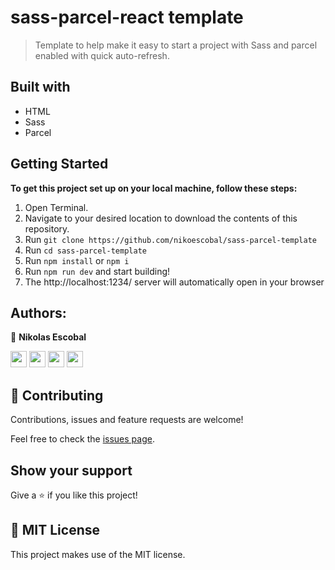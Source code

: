 # sass-parcel-react template
> Template to help make it easy to start a project with Sass and parcel enabled with quick auto-refresh.

## Built with
- HTML
- Sass
- Parcel

## Getting Started

**To get this project set up on your local machine, follow these steps:**

1. Open Terminal.
2. Navigate to your desired location to download the contents of this repository.
3. Run  `git clone https://github.com/nikoescobal/sass-parcel-template`
4. Run  `cd sass-parcel-template`
5. Run `npm install` or `npm i`
6. Run `npm run dev` and start building!
7. The http://localhost:1234/ server will automatically open in your browser

## Authors:
  
 👤 **Nikolas Escobal**

[<code><img height="26" src="https://cdn.iconscout.com/icon/free/png-256/github-153-675523.png"></code>](https://github.com/nikoescobal)
[<code><img height="26" src="https://upload.wikimedia.org/wikipedia/sco/thumb/9/9f/Twitter_bird_logo_2012.svg/1200px-Twitter_bird_logo_2012.svg.png"></code>](https://twitter.com/nikoescobal)
[<code><img height="26" src="https://upload.wikimedia.org/wikipedia/commons/thumb/c/c9/Linkedin.svg/1200px-Linkedin.svg.png"></code>](https://www.linkedin.com/in/nikolas-escobal/)
 <a href="mailto:niko.escobal@gmail.com?subject=Sup Niko?"><img height="26" src="https://cdn.worldvectorlogo.com/logos/official-gmail-icon-2020-.svg"></a>

## 🤝 Contributing

Contributions, issues and feature requests are welcome!


Feel free to check the [issues page](https://github.com/nikoescobal/sass-parcel-template/issues).
## Show your support

Give a ⭐️ if you like this project!

## 📝 MIT License

This project makes use of the MIT license.

